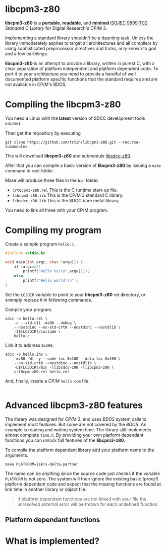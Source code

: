 # libcpm3-z80

**libcpm3-z80** is a **portable**, **readable**, and **minimal** [ISO/IEC 9899:TC2](http://www.open-std.org/jtc1/sc22/wg14/www/docs/n1124.pdf) *Standard C Library* for Digital Research's CP/M 3.

Implementing a standard library shouldn't be a daunting task. Unless the library immoderately aspires to target all architectures and all compilers by using sophisticated preprocessor directives and tricks, 
only known to god and a few earthlings.

**libcpm3-z80** is an attempt to provide a library, written in purest C, with a clear separation of platform independent and platform dependent code. To port it to your architecture you need to provide a handful of well documented platform specific functions that the standard requires and are not available in CP/M's BDOS.

# Compiling the libcpm3-z80

You need a Linux with the **latest** version of SDCC development tools intalled.

Then get the repository by executing 

`git clone https://github.com/tstih/libcpm3-z80.git --recurse-submodules`

This will download **libcpm3-z80** and submodule [libsdcc-z80](https://github.com/tstih/libsdcc-z80). 

After that you can compile a basic version of **libcpm3-z80** by issuing a `make` command in root folder.

Make will produce three files in the `bin` folder.
 * `crt0cpm3-z80.rel` This is the C runtime start-up file.
 * `libcpm3-z80.lib` This is the CP/M 3 standard C library.
 * `libsdcc-z80.lib` This is the SDCC bare metal library.

You need to link all three with your CP/M program.

# Compiling my program

Create a sample program `hello.c`.

~~~cpp
#include <stdio.h>

void main(int argc, char *argv[]) {
    if (argc==2)
        printf("Hello %s!\n",argv[1]);
    else
        printf("Hello world!\n");
}
~~~

Set the `LC3DIR` variable to point to your **libcpm3-z80** rot directory, or simmply replace it in following commands.

Compile your program.

~~~
sdcc -o hello.rel \
    -c --std-c11 -mz80 --debug \
    --nostdinc --no-std-crt0 --nostdinc --nostdlib \
    -I$(LC3DIR)/include \
    hello.c
~~~

Link it to address `0x100`.

~~~
sdcc -o hello.ihx \
    -mz80 -Wl -y --code-loc 0x100 --data-loc 0x200 \
    --no-std-crt0 --nostdinc --nostdlib \
    -L$(LC3DIR)/bin -llibsdcc-z80 -llibcpm3-z80 \
    crt0cpm-z80.rel hello.rel
~~~

And, finally, create a *CP/M* `hello.com` file.

~~~

~~~

# Advanced libcpm3-z80 features

The library was designed for *CP/M 3*, and uses *BDOS* system calls to implement most features. But some are not covered by the *BDOS*. An example is reading and writing system time. The library still implements almost complete `time.h`. By providing your own platform dependant functions you can unlock full features of the **libcpm3-z80**.

To compile the platform dependant library add your platform name to the arguments. 

~~~
make PLATFORM=iskra-delta-partner
~~~

The name can be anything since the source code just checks if the variable `PLATFORM` is not zero. The system will then ignore the existing basic *(proxy!)* platform dependant code and expect that the missing functions are found at link time in another library or object file.

 > If platform dependant functions are not linked with your file 
 > the *unresolved external* error will be thrown for each undefined 
 > function.

## Platform dependant functions

# What is implemented?

